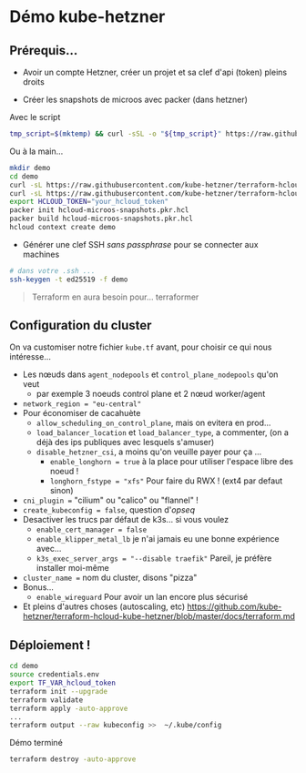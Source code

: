 # Démo kube-hetzner

## Prérequis…

* Avoir un compte Hetzner, créer un projet et sa clef d'api (token) pleins droits

* Créer les snapshots de microos avec packer (dans hetzner)

Avec le script

```bash
tmp_script=$(mktemp) && curl -sSL -o "${tmp_script}" https://raw.githubusercontent.com/kube-hetzner/terraform-hcloud-kube-hetzner/master/scripts/create.sh && chmod +x "${tmp_script}" && "${tmp_script}" && rm "${tmp_script}"
```
Ou à la main…

```bash
mkdir demo
cd demo
curl -sL https://raw.githubusercontent.com/kube-hetzner/terraform-hcloud-kube-hetzner/master/kube.tf.example -o kube.tf
curl -sL https://raw.githubusercontent.com/kube-hetzner/terraform-hcloud-kube-hetzner/master/packer-template/hcloud-microos-snapshots.pkr.hcl -o hcloud-microos-snapshots.pkr.hcl
export HCLOUD_TOKEN="your_hcloud_token"
packer init hcloud-microos-snapshots.pkr.hcl
packer build hcloud-microos-snapshots.pkr.hcl
hcloud context create demo
```

* Générer une clef SSH *sans passphrase* pour se connecter aux machines

```bash
# dans votre .ssh ...
ssh-keygen -t ed25519 -f demo
```

> Terraform en aura besoin pour… terraformer

## Configuration du cluster

On va customiser notre fichier `kube.tf` avant, pour choisir ce qui nous intéresse...

* Les nœuds dans `agent_nodepools` et `control_plane_nodepools` qu'on veut
  * par exemple 3 noeuds control plane et 2 nœud worker/agent
* `network_region = "eu-central"`
* Pour économiser de cacahuète
  * `allow_scheduling_on_control_plane`, mais on evitera en prod...
  * `load_balancer_location` et `load_balancer_type`, a commenter, (on a déjà des ips publiques avec lesquels s'amuser)
  * `disable_hetzner_csi`, a moins qu'on veuille payer pour ça ...
    * `enable_longhorn = true` à la place pour utiliser l'espace libre des noeud !
    * `longhorn_fstype = "xfs"` Pour faire du RWX ! (ext4 par defaut sinon)
* `cni_plugin =` "cilium" ou "calico" ou "flannel" !
* `create_kubeconfig = false`, question d'*opseq*
* Desactiver les trucs par défaut de k3s... si vous voulez
  * `enable_cert_manager = false` 
  * `enable_klipper_metal_lb` je n'ai jamais eu une bonne expérience avec...
  * `k3s_exec_server_args = "--disable traefik"` Pareil, je préfère installer moi-même
* `cluster_name =` nom du cluster, disons "pizza"
* Bonus...
  * `enable_wireguard` Pour avoir un lan encore plus sécurisé
* Et pleins d'autres choses (autoscaling, etc) <https://github.com/kube-hetzner/terraform-hcloud-kube-hetzner/blob/master/docs/terraform.md>


## Déploiement !

```bash
cd demo
source credentials.env
export TF_VAR_hcloud_token
terraform init --upgrade
terraform validate
terraform apply -auto-approve
...
terraform output --raw kubeconfig >>  ~/.kube/config
```

Démo terminé
```bash
terraform destroy -auto-approve
```